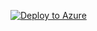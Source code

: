 [![Deploy to Azure](https://aka.ms/deploytoazurebutton)](https://portal.azure.com/#create/Microsoft.Template/uri/https%3A%2F%2Fraw.githubusercontent.com%2Farunricky%2FRepo1%2Fmain%2FDeploy-VM%2FDeployVM.json)